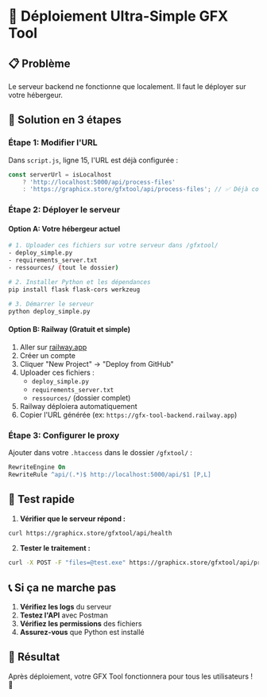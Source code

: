 # 🚀 Déploiement Ultra-Simple GFX Tool

## 📋 **Problème**
Le serveur backend ne fonctionne que localement. Il faut le déployer sur votre hébergeur.

## 🔧 **Solution en 3 étapes**

### **Étape 1: Modifier l'URL**
Dans `script.js`, ligne 15, l'URL est déjà configurée :
```javascript
const serverUrl = isLocalhost 
    ? 'http://localhost:5000/api/process-files'
    : 'https://graphicx.store/gfxtool/api/process-files'; // ✅ Déjà configuré
```

### **Étape 2: Déployer le serveur**

#### **Option A: Votre hébergeur actuel**
```bash
# 1. Uploader ces fichiers sur votre serveur dans /gfxtool/
- deploy_simple.py
- requirements_server.txt
- ressources/ (tout le dossier)

# 2. Installer Python et les dépendances
pip install flask flask-cors werkzeug

# 3. Démarrer le serveur
python deploy_simple.py
```

#### **Option B: Railway (Gratuit et simple)**
1. Aller sur [railway.app](https://railway.app)
2. Créer un compte
3. Cliquer "New Project" → "Deploy from GitHub"
4. Uploader ces fichiers :
   - `deploy_simple.py`
   - `requirements_server.txt`
   - `ressources/` (dossier complet)
5. Railway déploiera automatiquement
6. Copier l'URL générée (ex: `https://gfx-tool-backend.railway.app`)

### **Étape 3: Configurer le proxy**
Ajouter dans votre `.htaccess` dans le dossier `/gfxtool/` :
```apache
RewriteEngine On
RewriteRule ^api/(.*)$ http://localhost:5000/api/$1 [P,L]
```

## 🎯 **Test rapide**

1. **Vérifier que le serveur répond :**
```bash
curl https://graphicx.store/gfxtool/api/health
```

2. **Tester le traitement :**
```bash
curl -X POST -F "files=@test.exe" https://graphicx.store/gfxtool/api/process-files
```

## 📞 **Si ça ne marche pas**

1. **Vérifiez les logs** du serveur
2. **Testez l'API** avec Postman
3. **Vérifiez les permissions** des fichiers
4. **Assurez-vous** que Python est installé

## 🚀 **Résultat**
Après déploiement, votre GFX Tool fonctionnera pour tous les utilisateurs ! 🎉 